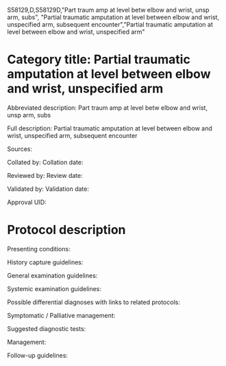 S58129,D,S58129D,"Part traum amp at level betw elbow and wrist, unsp arm, subs", "Partial traumatic amputation at level between elbow and wrist, unspecified arm, subsequent encounter","Partial traumatic amputation at level between elbow and wrist, unspecified arm"
# Category title: Partial traumatic amputation at level between elbow and wrist, unspecified arm

Abbreviated description: Part traum amp at level betw elbow and wrist, unsp arm, subs

Full description: Partial traumatic amputation at level between elbow and wrist, unspecified arm, subsequent encounter

Sources:

Collated by:
Collation date:

Reviewed by:
Review date:

Validated by:
Validation date:

Approval UID:

# Protocol description

Presenting conditions:

History capture guidelines:

General examination guidelines:

Systemic examination guidelines:

Possible differential diagnoses with links to related protocols:

Symptomatic / Palliative management:

Suggested diagnostic tests:

Management:

Follow-up guidelines:
